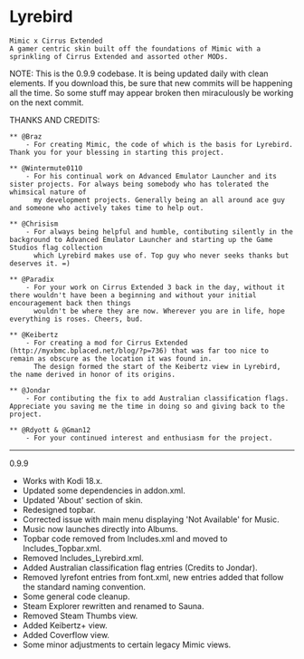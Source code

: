 <h1>Lyrebird</h1>
<code>Mimic x Cirrus Extended</code><br />
<code>A gamer centric skin built off the foundations of Mimic with a sprinkling of Cirrus Extended and assorted other MODs.</code>

NOTE: This is the 0.9.9 codebase. It is being updated daily with clean elements. If you download this, be sure that new commits will be happening
all the time. So some stuff may appear broken then miraculously be working on the next commit.

THANKS AND CREDITS:

	** @Braz
		- For creating Mimic, the code of which is the basis for Lyrebird. Thank you for your blessing in starting this project.
		
	** @Wintermute0110
		- For his continual work on Advanced Emulator Launcher and its sister projects. For always being somebody who has tolerated the whimsical nature of
		  my development projects. Generally being an all around ace guy and someone who actively takes time to help out.
		  
	** @Chrisism
		- For always being helpful and humble, contibuting silently in the background to Advanced Emulator Launcher and starting up the Game Studios flag collection
		  which Lyrebird makes use of. Top guy who never seeks thanks but deserves it. =)
		  
	** @Paradix
		- For your work on Cirrus Extended 3 back in the day, without it there wouldn't have been a beginning and without your initial encouragement back then things
		  wouldn't be where they are now. Wherever you are in life, hope everything is roses. Cheers, bud.
		  
	** @Keibertz
		- For creating a mod for Cirrus Extended (http://myxbmc.bplaced.net/blog/?p=736) that was far too nice to remain as obscure as the location it was found in.
		  The design formed the start of the Keibertz view in Lyrebird, the name derived in honor of its origins.
		  
	** @Jondar
		- For contibuting the fix to add Australian classification flags. Appreciate you saving me the time in doing so and giving back to the project.
		
	** @Rdyott & @Gman12
		- For your continued interest and enthusiasm for the project.

***

0.9.9
 - Works with Kodi 18.x.
 - Updated some dependencies in addon.xml.
 - Updated 'About' section of skin.
 - Redesigned topbar.
 - Corrected issue with main menu displaying 'Not Available' for Music.
 - Music now launches directly into Albums.
 - Topbar code removed from Includes.xml and moved to Includes_Topbar.xml.
 - Removed Includes_Lyrebird.xml.
 - Added Australian classification flag entries (Credits to Jondar).
 - Removed lyrefont entries from font.xml, new entries added that follow the standard naming convention.
 - Some general code cleanup.
 - Steam Explorer rewritten and renamed to Sauna.
 - Removed Steam Thumbs view.
 - Added Keibertz+ view.
 - Added Coverflow view.
 - Some minor adjustments to certain legacy Mimic views.